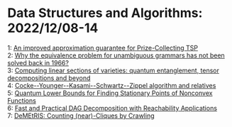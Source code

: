 # Data Structures and Algorithms: 2022/12/08-14  
1: [An improved approximation guarantee for Prize-Collecting TSP](https://doi.org/10.48550/arXiv.2212.03776)  
2: [Why the equivalence problem for unambiguous grammars has not been solved  back in 1966?](https://doi.org/10.48550/arXiv.2212.03786)  
3: [Computing linear sections of varieties: quantum entanglement, tensor  decompositions and beyond](https://doi.org/10.48550/arXiv.2212.03851)  
4: [Cocke--Younger--Kasami--Schwartz--Zippel algorithm and relatives](https://doi.org/10.48550/arXiv.2212.03861)  
5: [Quantum Lower Bounds for Finding Stationary Points of Nonconvex  Functions](https://doi.org/10.48550/arXiv.2212.03906)  
6: [Fast and Practical DAG Decomposition with Reachability Applications](https://doi.org/10.48550/arXiv.2212.03945)  
7: [DeMEtRIS: Counting (near)-Cliques by Crawling](https://doi.org/10.48550/arXiv.2212.03957)  